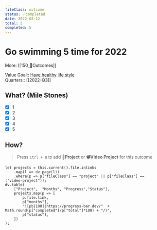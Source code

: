 ```yaml
---
fileClass: outcome  
status: ✅completed
date: 2022-08-12  
total: 5
completed: 5
---
```


# Go swimming 5 time for 2022
More: [[150_🎯Outcomes]]

Value Goal:: [Have healthy life style](100_Goal_Management/130_🌟Value_Goals/Have%20healthy%20life%20style.md)  
Quarters:: [[2022-Q3]]  

## What? (Mile Stones)
- [x] 1
- [x] 2
- [x] 3
- [x] 4
- [x] 5

## How?
> Press `Ctrl + Q`  to add **💎Project** or **📽Video Project** for this outcome  
```dataviewjs
let projects = this.current().file.inlinks
	.map(l => dv.page(l))
    .where(p => p["fileClass"] == "project" || p["fileClass"] == ("video-project"));
dv.table(
    ["Project",  "Months", "Progress","Status"],
    projects.map(p => [
        p.file.link,
        p["months"],
        "![pb|100](https://progress-bar.dev/"  + Math.round(p["completed"]/p["total"]*100) + "/)",
        p["status"],
    ])
);
```